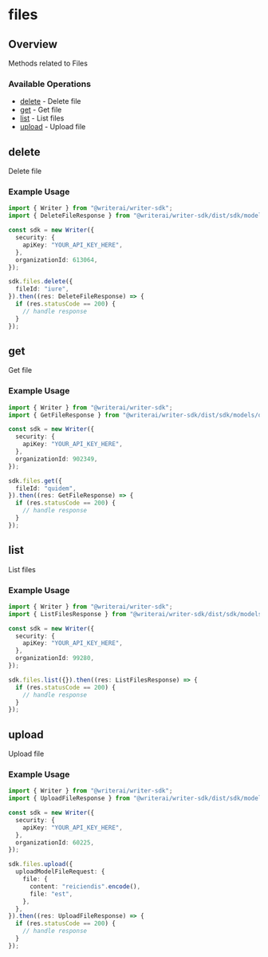 # files

## Overview

Methods related to Files

### Available Operations

* [delete](#delete) - Delete file
* [get](#get) - Get file
* [list](#list) - List files
* [upload](#upload) - Upload file

## delete

Delete file

### Example Usage

```typescript
import { Writer } from "@writerai/writer-sdk";
import { DeleteFileResponse } from "@writerai/writer-sdk/dist/sdk/models/operations";

const sdk = new Writer({
  security: {
    apiKey: "YOUR_API_KEY_HERE",
  },
  organizationId: 613064,
});

sdk.files.delete({
  fileId: "iure",
}).then((res: DeleteFileResponse) => {
  if (res.statusCode == 200) {
    // handle response
  }
});
```

## get

Get file

### Example Usage

```typescript
import { Writer } from "@writerai/writer-sdk";
import { GetFileResponse } from "@writerai/writer-sdk/dist/sdk/models/operations";

const sdk = new Writer({
  security: {
    apiKey: "YOUR_API_KEY_HERE",
  },
  organizationId: 902349,
});

sdk.files.get({
  fileId: "quidem",
}).then((res: GetFileResponse) => {
  if (res.statusCode == 200) {
    // handle response
  }
});
```

## list

List files

### Example Usage

```typescript
import { Writer } from "@writerai/writer-sdk";
import { ListFilesResponse } from "@writerai/writer-sdk/dist/sdk/models/operations";

const sdk = new Writer({
  security: {
    apiKey: "YOUR_API_KEY_HERE",
  },
  organizationId: 99280,
});

sdk.files.list({}).then((res: ListFilesResponse) => {
  if (res.statusCode == 200) {
    // handle response
  }
});
```

## upload

Upload file

### Example Usage

```typescript
import { Writer } from "@writerai/writer-sdk";
import { UploadFileResponse } from "@writerai/writer-sdk/dist/sdk/models/operations";

const sdk = new Writer({
  security: {
    apiKey: "YOUR_API_KEY_HERE",
  },
  organizationId: 60225,
});

sdk.files.upload({
  uploadModelFileRequest: {
    file: {
      content: "reiciendis".encode(),
      file: "est",
    },
  },
}).then((res: UploadFileResponse) => {
  if (res.statusCode == 200) {
    // handle response
  }
});
```
